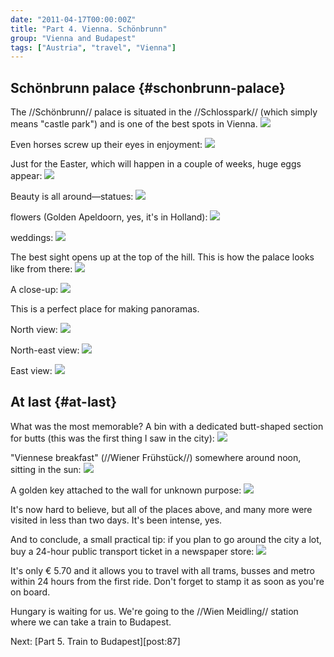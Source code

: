 ```yaml
---
date: "2011-04-17T00:00:00Z"
title: "Part 4. Vienna. Schönbrunn"
group: "Vienna and Budapest"
tags: ["Austria", "travel", "Vienna"]
---
```


## Schönbrunn palace {#schonbrunn-palace}

The //Schönbrunn// palace is situated in the //Schlosspark// (which simply means "castle park") and is one of the best spots in Vienna.
![](img:2.bp.blogspot.com/-d_7XkPrTwtE/TaauF-87x1I/AAAAAAAAItc/uory4sWbVyc/s1600/dsc01598.picasaweb.jpg:a)

<!--more-->

Even horses screw up their eyes in enjoyment:
![](img:1.bp.blogspot.com/-46Fc6MHY1fA/Taat2OjgksI/AAAAAAAAItc/ZSBftpSSBHs/s1600/dsc01615.picasaweb.jpg:a)

Just for the Easter, which will happen in a couple of weeks, huge eggs appear:
![](img:1.bp.blogspot.com/-cT-VC_K7wA8/TaatfUmn6OI/AAAAAAAAItc/eLrN971F3f4/s1600/dsc01606.picasaweb.jpg:a)

Beauty is all around—statues:
![](img:4.bp.blogspot.com/-Aw8ud6-X71s/TaauIcxlggI/AAAAAAAAItc/nyFtLjyrNw4/s1600/dsc01621.picasaweb.jpg:a)

flowers (Golden Apeldoorn, yes, it's in Holland):
![](img:4.bp.blogspot.com/-ZtxQW8KEaqc/TaaudIlRiHI/AAAAAAAAItc/aqkOkU5_Dfk/s1600/dsc01619.picasaweb.jpg:a)

weddings:
![](img:4.bp.blogspot.com/-mnYFdBw6mJ0/TaatlI-mBiI/AAAAAAAAItc/1RR0uPIkOxU/s1600/dsc01633.picasaweb.jpg:a)

The best sight opens up at the top of the hill. This is how the palace looks like from there:
![](img:1.bp.blogspot.com/--MdVENDOtcg/TaauVS2CtDI/AAAAAAAAItc/BpKgkfhfMHE/s1600/dsc01650.picasaweb.jpg:a)

A close-up:
![](img:2.bp.blogspot.com/-Xm8wXYup21w/Taas-zcDabI/AAAAAAAAItc/6X_XsQZDVhA/s1600/dsc01668.picasaweb.jpg:a)

This is a perfect place for making panoramas.

North view:
![](img:1.bp.blogspot.com/-mzK8QT-GqL8/TaoI2lflpQI/AAAAAAAAItc/2pS4xSAP1bg/s1600/dsc01659.picasaweb.jpg:a)

North-east view:
![](img:2.bp.blogspot.com/-F5oYnxzNX1g/TaoJLvgNKtI/AAAAAAAAItc/ZFhQ9ONfvxU/s1600/dsc01661.picasaweb.jpg:a)

East view:
![](img:3.bp.blogspot.com/-GO9yI3gADvY/TaoJgxMcMwI/AAAAAAAAItc/OUi3gYCKgyQ/s1600/dsc01660.picasaweb.jpg:a)

## At last {#at-last}

What was the most memorable? A bin with a dedicated butt-shaped section for butts (this was the first thing I saw in the city):
![](img:1.bp.blogspot.com/-LDKNximk_F8/TaatsPnxfdI/AAAAAAAAItc/yBx4A7iYNsc/s1600/dsc01384.picasaweb.jpg:a)

"Viennese breakfast" (//Wiener Frühstück//) somewhere around noon, sitting in the sun:
![](img:4.bp.blogspot.com/-jXss0br2Jns/TaatdV4hPaI/AAAAAAAAItc/1Mc8r1CJJA4/s1600/dsc01501.picasaweb.jpg:a)

A golden key attached to the wall for unknown purpose:
![](img:3.bp.blogspot.com/-RacKmjzCOIs/TaauXNedzMI/AAAAAAAAItc/h5sG_w7Tao8/s1600/dsc01475.picasaweb.jpg:a)

It's now hard to believe, but all of the places above, and many more were visited in less than two days. It's been intense, yes.

And to conclude, a small practical tip: if you plan to go around the city a lot, buy a 24-hour public transport ticket in a newspaper store:
![](img:1.bp.blogspot.com/-psr61Ai3hI4/TaoYIJN3SOI/AAAAAAAAIdw/rx85Fy1fDLc/s1600/24-hours-Vienna.picasaweb.jpg:a)

It's only € 5.70 and it allows you to travel with all trams, busses and metro within 24 hours from the first ride. Don't forget to stamp it as soon as you're on board.

Hungary is waiting for us. We're going to the //Wien Meidling// station where we can take a train to Budapest.

Next: [Part 5. Train to Budapest][post:87]

